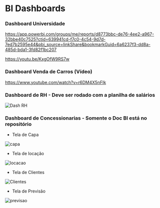 # BI Dashboards

### Dashboard Universidade

https://app.powerbi.com/groups/me/reports/d8773bbc-de76-4ee2-a967-32bbe40c7525?ctid=639941cd-f7c0-4c54-9d7d-7ed7b2595e44&pbi_source=linkShare&bookmarkGuid=6a6237f3-dd8a-485d-bda1-3fd82f1bc207 

https://youtu.be/KxgOfW9RS7w

### Dashboard Venda de Carros (Vídeo)

https://www.youtube.com/watch?v=r6DM4X5nFIk

### Dashboard de RH - Deve ser rodado com a planilha de salários

![Dash RH](https://github.com/marreapato/BI_Dashboards/assets/50274278/10f63fb1-b2dd-4220-855e-c9be082bd7fc)

### Dashboard de Concessionarias - Somente o Doc BI está no repositório

 - Tela de Capa

![capa](https://github.com/marreapato/BI_Dashboards/assets/50274278/6997b216-f213-485b-b8cd-797ee4c4315a)

 - Tela de locação

![locacao](https://github.com/marreapato/BI_Dashboards/assets/50274278/08700738-0372-4488-9487-0368d0656168)

 - Tela de Clientes

![Clientes](https://github.com/marreapato/BI_Dashboards/assets/50274278/eece4f6d-b4a0-4423-906d-16e23b3d1155)

 - Tela de Previsão

![previsao](https://github.com/marreapato/BI_Dashboards/assets/50274278/200daace-dc57-4a46-8f5d-d69ffdbac345)

